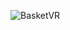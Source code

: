 ![BasketVR](https://user-images.githubusercontent.com/3851222/126104362-a953557a-72c3-4d0d-b872-ec65cb014e49.gif)
